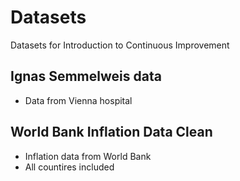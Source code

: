 # Datasets
Datasets for Introduction to Continuous Improvement 

## Ignas Semmelweis data
- Data from Vienna hospital

## World Bank Inflation Data Clean
- Inflation data from World Bank
- All countires included

